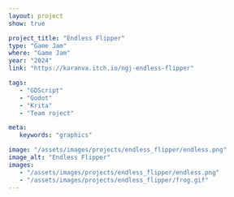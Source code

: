 ```yaml
---
layout: project
show: true

project_title: "Endless Flipper"
type: "Game Jam"
where: "Game Jam"
year: "2024"
link: "https://karanva.itch.io/ngj-endless-flipper"

tags: 
   - "GDScript"
   - "Godot"
   - "Krita"
   - "Team roject"

meta:
   keywords: "graphics"

image: "/assets/images/projects/endless_flipper/endless.png"
image_alt: "Endless Flipper"
images:
   - "/assets/images/projects/endless_flipper/endless.png"
   - "/assets/images/projects/endless_flipper/frog.gif"
---
```

